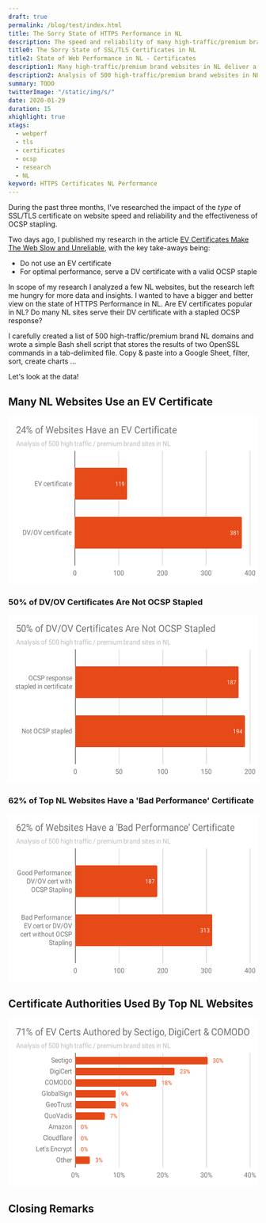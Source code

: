 ```yaml
---
draft: true
permalink: /blog/test/index.html
title: The Sorry State of HTTPS Performance in NL
description: The speed and reliability of many high-traffic/premium brand websites in NL suffers from their choice for the wrong type of SSL/TLS certiticate or server configuration.
title0: The Sorry State of SSL/TLS Certificates in NL
title2: State of Web Performance in NL - Certificates
description1: Many high-traffic/premium brand websites in NL deliver a suboptimal user experience because 
description2: Analysis of 500 high-traffic/premium brand websites in NL. How many suffer from a 'bad performance' certiticate?
summary: TODO
twitterImage: "/static/img/s/"
date: 2020-01-29
duration: 15
xhighlight: true
xtags:
  - webperf
  - tls
  - certificates
  - ocsp
  - research
  - NL
keyword: HTTPS Certificates NL Performance
---
```


During the past three months, I've researched the impact of the  _type_ of SSL/TLS certificate on website speed and reliability and the effectiveness of OCSP stapling. 

Two days ago, I published my research in the article [EV Certificates Make The Web Slow and Unreliable](https://www.aaronpeters.nl/blog/ev-certificates-make-the-web-slow-and-unreliable/), with the key take-aways being:

<!-- Two days ago, I published [EV Certificates Make The Web Slow and Unreliable](https://www.aaronpeters.nl/blog/ev-certificates-make-the-web-slow-and-unreliable/). The article describes my research into the impact of the  _type_ of SSL/TLS certificate on web performance and the effectiveness of OCSP stapling. The key take-aways  are: -->

<!-- - EV certificates are a _very_ bad choice from a web performance perspective
- Your best option is a DV certificate, served with a valid OCSP staple -->

<!-- - If you care about web performance, do not use an EV certificate
- Your best option is a DV certificate, served with a valid OCSP staple -->

- Do not use an EV certificate
- For optimal performance, serve a DV certificate with a valid OCSP staple

<!-- Knowing the _type_ of certificate and OCSP stapling are important, I wanted to know what the big websites in NL are serving today. Are EV certificates popular?  -->

In scope of my research I analyzed a few NL websites, but the research left me hungry for more data and insights. I wanted to have a bigger and better view on the state of HTTPS Performance in NL.
Are EV certificates popular in NL? Do many NL sites serve their DV certificate with a stapled OCSP response?

I carefully created a list of 500 high-traffic/premium brand NL domains and wrote a simple Bash shell script that stores the results of two OpenSSL commands in a tab-delimited file. Copy & paste into a Google Sheet, filter, sort, create charts ...

Let's look at the data!

<!-- ## <a name="a"></a>How collected the data

Bash script
For each website, run a few OpenSSL commands, store results in a local file 
Google Sheet

Has OCSP staple?

`echo QUIT | openssl s_client -servername www.cloudflare.com -connect www.cloudflare.com:443 -status 2> /dev/null | grep -A 17 'OCSP response:' | grep -B 17 'Next Update'`

If the certificate is _not_ stapled, the command will show _no_ output. -->


## Many NL Websites Use an EV Certificate

<img loading="lazy" class="responsive-ugh" src="/static/img/24percent-of-websites-have-an-ev-certificate.svg" width="548" height="339" alt="">

### 50% of DV/OV Certificates Are Not OCSP Stapled

<img loading="lazy" class="responsive-ugh" src="/static/img/50percent-of-dv-or-ov-certificates-are-not-ocsp-stapled.svg" width="548" height="339" alt="">

### 62% of Top NL Websites Have a 'Bad Performance' Certificate

<img loading="lazy" class="responsive-ugh" src="/static/img/62percent-of-websites-have-a-bad-performance-certificate.svg" width="548" height="339" alt="">

## <a name="c"></a>Certificate Authorities Used By Top NL Websites

<img loading="lazy" class="responsive-ugh" src="/static/img/71percent-of-ev-certs-authored-by-sectigo-digicert-comodo.svg" width="548" height="339" alt="">

## <a name="closing"></a>Closing Remarks
